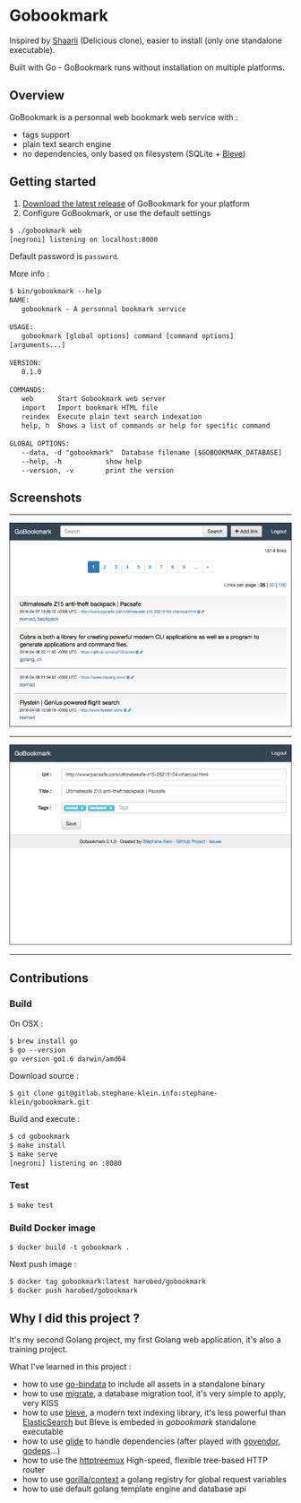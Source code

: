 # Gobookmark

Inspired by [Shaarli](https://github.com/sebsauvage/Shaarli) (Delicious clone), easier to install (only one standalone executable).

Built with Go - GoBookmark runs without installation on multiple platforms.


## Overview

GoBookmark is a personnal web bookmark web service with :

* tags support
* plain text search engine
* no dependencies, only based on filesystem (SQLite + [Bleve](http://www.blevesearch.com/))

## Getting started

1. [Download the latest release](https://github.com/harobed/gobookmark/releases/) of GoBookmark for your platform
2. Configure GoBookmark, or use the default settings

```
$ ./gobookmark web
[negroni] listening on localhost:8000
```

Default password is ```password```.

More info :

```
$ bin/gobookmark --help
NAME:
   gobookmark - A personnal bookmark service

USAGE:
   gobookmark [global options] command [command options] [arguments...]

VERSION:
   0.1.0

COMMANDS:
   web		Start Gobookmark web server
   import	Import bookmark HTML file
   reindex	Execute plain text search indexation
   help, h	Shows a list of commands or help for specific command

GLOBAL OPTIONS:
   --data, -d "gobookmark"	Database filename [$GOBOOKMARK_DATABASE]
   --help, -h			show help
   --version, -v		print the version
```


## Screenshots

***

![screenshot1](screenshots/screenshot1.png)

***

![screenshot2](screenshots/screenshot2.png)

***

## Contributions

### Build

On OSX :

    $ brew install go
    $ go --version
    go version go1.6 darwin/amd64

Download source :

    $ git clone git@gitlab.stephane-klein.info:stephane-klein/gobookmark.git

Build and execute :

    $ cd gobookmark
    $ make install
    $ make serve
    [negroni] listening on :8080


### Test

    $ make test


### Build Docker image

    $ docker build -t gobookmark .

Next push image :

    $ docker tag gobookmark:latest harobed/gobookmark
    $ docker push harobed/gobookmark


## Why I did this project ?

It's my second Golang project, my first Golang web application, it's also a training project.

What I've learned in this project :

* how to use [go-bindata](https://github.com/jteeuwen/go-bindata) to include all assets in a standalone binary
* how to use [migrate](https://github.com/mattes/migrate/), a database migration tool, it's very simple to apply, very KISS
* how to use [bleve](github.com/blevesearch/bleve), a modern text indexing library, it's less powerful than [ElasticSearch](https://github.com/elastic/elasticsearch) but 
  Bleve is embeded in *gobookmark* standalone executable
* how to use [glide](https://github.com/Masterminds/glide) to handle dependencies (after played with [govendor](https://github.com/kardianos/govendor), [godeps](https://github.com/tools/godep)…)
* how to use the [httptreemux](https://github.com/dimfeld/httptreemux) High-speed, flexible tree-based HTTP router
* how to use [gorilla/context](https://github.com/gorilla/context) a golang registry for global request variables
* how to use default golang template engine and database api
